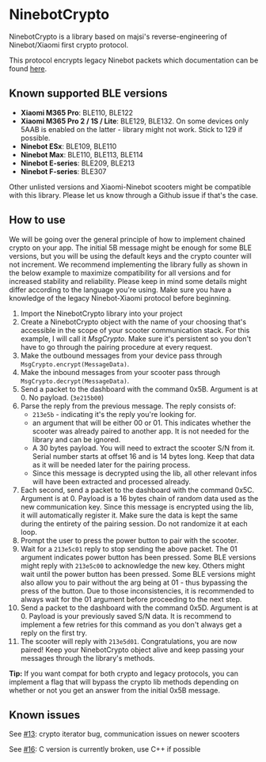 # NinebotCrypto

NinebotCrypto is a library based on majsi's reverse-engineering of Ninebot/Xiaomi first crypto protocol.

This protocol encrypts legacy Ninebot packets which documentation can be found [here](https://wiki.scooterhacking.org/doku.php?id=nbdocs "here").

## Known supported BLE versions
- **Xiaomi M365 Pro**: BLE110, BLE122
- **Xiaomi M365 Pro 2 / 1S / Lite**: BLE129, BLE132. On some devices only 5AAB is enabled on the latter - library might not work. Stick to 129 if possible.
- **Ninebot ESx**: BLE109, BLE110
- **Ninebot Max**: BLE110, BLE113, BLE114
- **Ninebot E-series**: BLE209, BLE213
- **Ninebot F-series**: BLE307

Other unlisted versions and Xiaomi-Ninebot scooters might be compatible with this library. Please let us know through a Github issue if that's the case.

## How to use
We will be going over the general principle of how to implement chained crypto on your app. The initial 5B message might be enough for some BLE versions, but you will be using the default keys and the crypto counter will not increment. We recommend implementing the library fully as shown in the below example to maximize compatibility for all versions and for increased stability and reliability. Please keep in mind some details might differ according to the language you're using.
Make sure you have a knowledge of the legacy Ninebot-Xiaomi protocol before beginning.

1. Import the NinebotCrypto library into your project
2. Create a NinebotCrypto object with the name of your choosing that's accessible in the scope of your scooter communication stack. For this example, I will call it *MsgCrypto*. Make sure it's persistent so you don't have to go through the pairing procedure at every request.
3. Make the outbound messages from your device pass through `MsgCrypto.encrypt(MessageData)`.
4. Make the inbound messages from your scooter pass through `MsgCrypto.decrypt(MessageData)`.
5. Send a packet to the dashboard with the command 0x5B. Argument is at 0. No payload. (`3e215b00`)
6. Parse the reply from the previous message. The reply consists of:
	- `213e5b` - indicating it's the reply you're looking for.
	- an argument that will be either 00 or 01. This indicates whether the scooter was already paired to another app. It is not needed for the library and can be ignored.
	- A 30 bytes payload.  You will need to extract the scooter S/N from it. Serial number starts at offset 16 and is 14 bytes long. Keep that data as it will be needed later for the pairing process.
	- Since this message is decrypted using the lib, all other relevant infos will have been extracted and processed already. 
7. Each second, send a packet to the dashboard with the command 0x5C. Argument is at 0. Payload is a 16 bytes chain of random data used as the new communication key. Since this message is encrypted using the lib, it will automatically register it. Make sure the data is kept the same during the entirety of the pairing session. Do not randomize it at each loop.
8. Prompt the user to press the power button to pair with the scooter.
9. Wait for a `213e5c01` reply to stop sending the above packet. The 01 argument indicates power button has been pressed. Some BLE versions might reply with `213e5c00` to acknowledge the new key. Others might wait until the power button has been pressed. Some BLE versions might also allow you to pair without the arg being at 01 - thus bypassing the press of the button. Due to those inconsistencies, it is recommended to always wait for the 01 argument before proceeding to the next step. 
10. Send a packet to the dashboard with the command 0x5D. Argument is at 0. Payload is your previously saved S/N data. It is recommend to implement a few retries for this command as you don't always get a reply on the first try.
11. The scooter will reply with `213e5d01`. Congratulations, you are now paired! Keep your NinebotCrypto object alive and keep passing your messages through the library's methods.

**Tip:** If you want compat for both crypto and legacy protocols, you can implement a flag that will bypass the crypto lib methods depending on whether or not you get an answer from the initial 0x5B message.


## Known issues
See [#13](https://github.com/scooterhacking/NinebotCrypto/issues/13): crypto iterator bug, communication issues on newer scooters

See [#16](https://github.com/scooterhacking/NinebotCrypto/issues/16): C version is currently broken, use C++ if possible
